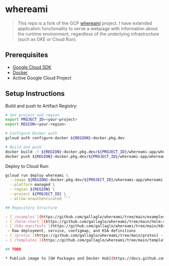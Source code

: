 # whereami

> This repo is a fork of the GCP [whereami](https://github.com/GoogleCloudPlatform/kubernetes-engine-samples/tree/main/quickstarts/whereami) project. I have extended application functionality to serve a webpage with information about the runtime environment, regardless of the underlying infrastructure (such as GKE or Cloud Run).

## Prerequisites

- [Google Cloud SDK](https://cloud.google.com/sdk/docs/install)
- [Docker](https://docs.docker.com/get-docker/)
- Active Google Cloud Project

## Setup Instructions

Build and push to Artifact Registry:

```bash
# Set project and region
export PROJECT_ID=<your-project>
export REGION=<your-region>

# Configure Docker auth
gcloud auth configure-docker ${REGION}-docker.pkg.dev

# Build and push
docker build -t ${REGION}-docker.pkg.dev/${PROJECT_ID}/whereami-app/whereami:latest .
docker push ${REGION}-docker.pkg.dev/${PROJECT_ID}/whereami-app/whereami:latest
```

Deploy to Cloud Run:
```bash
gcloud run deploy whereami \
  --image ${REGION}-docker.pkg.dev/${PROJECT_ID}/whereami-app/whereami:latest \
  --platform managed \
  --region ${REGION} \
  --project ${PROJECT_ID} \
  --allow-unauthenticated ```

## Repository Structure

- [`/examples`](https://github.com/gallaglo/whereami/tree/main/examples) - Example Kustomize overlays and gRPC configurations
- [`/helm-chart`](https://github.com/gallaglo/whereami/tree/main/helm-chart) - Helm chart for deploying the service
- [`/k8s-manifests`](https://github.com/gallaglo/whereami/tree/main/k8s-manifests) - Base Kubernetes manifests
 - Raw deployment, service, configmap, and KSA definitions
- [`/protos`](https://github.com/gallaglo/whereami/tree/main/protos) - Protocol Buffer definitions
- [`/templates`](https://github.com/gallaglo/whereami/tree/main/templates) - HTML templates for the web interface

## TODO

* Publish image to [GH Packages and Docker Hub](https://docs.github.com/en/actions/use-cases-and-examples/publishing-packages/publishing-docker-images#publishing-images-to-github-packages)